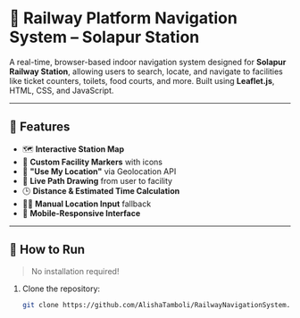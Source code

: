 # 🚉 Railway Platform Navigation System – Solapur Station

A real-time, browser-based indoor navigation system designed for **Solapur Railway Station**, allowing users to search, locate, and navigate to facilities like ticket counters, toilets, food courts, and more. Built using **Leaflet.js**, HTML, CSS, and JavaScript.

---

## 📌 Features

- 🗺️ **Interactive Station Map**
- 📍 **Custom Facility Markers** with icons
- 📡 **"Use My Location"** via Geolocation API
- 🧭 **Live Path Drawing** from user to facility
- 🕒 **Distance & Estimated Time Calculation**
- 🧑‍🦯 **Manual Location Input** fallback
- 📱 **Mobile-Responsive Interface**

---

## 🚀 How to Run

> No installation required!

1. Clone the repository:
   ```bash
   git clone https://github.com/AlishaTamboli/RailwayNavigationSystem.git
